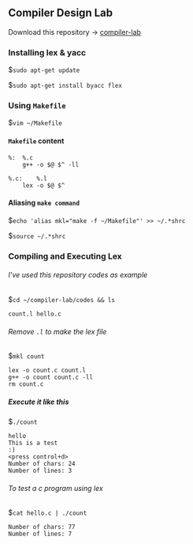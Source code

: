 ## Compiler Design Lab

Download this repository -> [compiler-lab](https://github.com/prabhakaran9397/compiler-lab/archive/master.zip)

### Installing lex & yacc
$`sudo apt-get update`

$`sudo apt-get install byacc flex`

### Using `Makefile`
$`vim ~/Makefile`

#### `Makefile` content
```
%:	%.c
	g++ -o $@ $^ -ll

%.c:	%.l
	lex -o $@ $^
```
#### Aliasing `make command` 
$`echo 'alias mkl="make -f ~/Makefile"' >> ~/.*shrc`

$`source ~/.*shrc`

### Compiling and Executing Lex
###### I've used this repository codes as example
$`cd ~/compiler-lab/codes && ls`
```
count.l hello.c
```
###### Remove `.l` to make the lex file
$`mkl count`
```
lex -o count.c count.l
g++ -o count count.c -ll
rm count.c
```
##### Execute it like this
$`./count`
```
hello
This is a test
:)
<press control+d>
Number of chars: 24
Number of lines: 3
```
###### To test a c program using lex
$`cat hello.c | ./count`
```
Number of chars: 77
Number of lines: 7
```

